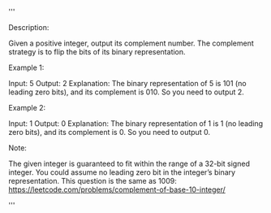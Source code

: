 '''

Description:

Given a positive integer, output its complement number. The complement strategy is to flip the bits of its binary representation.

 

Example 1:

Input: 5
Output: 2
Explanation: The binary representation of 5 is 101 (no leading zero bits), and its complement is 010. So you need to output 2.
 

Example 2:

Input: 1
Output: 0
Explanation: The binary representation of 1 is 1 (no leading zero bits), and its complement is 0. So you need to output 0.
 

Note:

The given integer is guaranteed to fit within the range of a 32-bit signed integer.
You could assume no leading zero bit in the integer’s binary representation.
This question is the same as 1009: https://leetcode.com/problems/complement-of-base-10-integer/

'''
